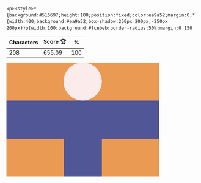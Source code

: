 `<p><style>*{background:#515697;height:100;position:fixed;color:ea9a52;margin:0;*{width:400;background:#ea9a52;box-shadow:250px 200px,-250px 200px}}p{width:100;background:#fcebeb;border-radius:50%;margin:0 150`

| Characters | Score 🏆 | %   |
| ---------- | -------- | --- |
| 208        | 655.09   | 100 |

![](/2024/Sep2024/17/20240917.png)
